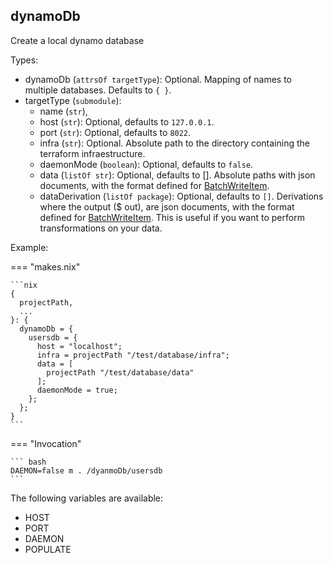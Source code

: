 ## dynamoDb

Create a local dynamo database

Types:

- dynamoDb (`attrsOf targetType`): Optional.
  Mapping of names to multiple databases.
  Defaults to `{ }`.
- targetType (`submodule`):
  - name (`str`),
  - host (`str`): Optional, defaults to `127.0.0.1`.
  - port (`str`): Optional, defaults to `8022`.
  - infra (`str`): Optional. Absolute path to the directory containing the
    terraform infraestructure.
  - daemonMode (`boolean`): Optional, defaults to `false`.
  - data (`listOf str`): Optional, defaults to []. Absolute paths with json documents,
    with the format defined for
    [BatchWriteItem](https://docs.aws.amazon.com/amazondynamodb/latest/APIReference/API_BatchWriteItem.html#API_BatchWriteItem_RequestSyntax).
  - dataDerivation (`listOf package`): Optional, defaults to `[]`.
    Derivations where the output ($ out), are json documents,
    with the format defined for
    [BatchWriteItem](https://docs.aws.amazon.com/amazondynamodb/latest/APIReference/API_BatchWriteItem.html#API_BatchWriteItem_RequestSyntax).
    This is useful if you want to perform transformations on your data.

Example:

=== "makes.nix"

    ```nix
    {
      projectPath,
      ...
    }: {
      dynamoDb = {
        usersdb = {
          host = "localhost";
          infra = projectPath "/test/database/infra";
          data = [
            projectPath "/test/database/data"
          ];
          daemonMode = true;
        };
      };
    }
    ```

=== "Invocation"

    ``` bash
    DAEMON=false m . /dyanmoDb/usersdb
    ```

The following variables are available:

- HOST
- PORT
- DAEMON
- POPULATE
